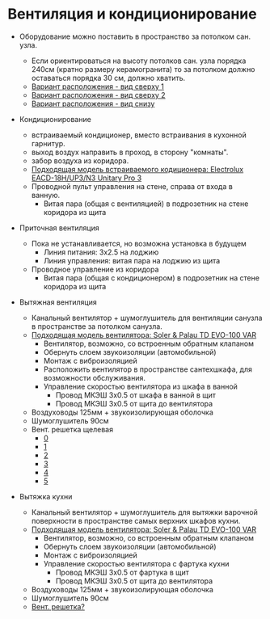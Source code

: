 # Вентиляция и кондиционирование

* Оборудование можно поставить в пространство за потолком сан. узла.
  * Если ориентироваться на высоту потолков сан. узла порядка 240см (кратно размеру керамогранита) то за потолком должно оставаться порядка 30 см, должно хватить.
  * [Вариант расположения - вид сверху 1](../design/screenshots/hvac-bathroom-top-1.png)
  * [Вариант расположения - вид сверху 2](../design/screenshots/hvac-bathroom-top-2.png)
  * [Вариант расположения - вид снизу](../design/screenshots/hvac-bathroom-bottom.png)

* Кондиционирование
  * встраиваемый кондиционер, вместо встраивания в кухонной гарнитур. 
  * выход воздух направить в проход, в сторону "комнаты".
  * забор воздуха из коридора.
  * [Подходящая модель встраиваемого кодиционера: Electrolux EACD-18H/UP3/N3 Unitary Pro 3](https://www.ozon.ru/product/kanalnaya-split-sistema-electrolux-eacd-18h-up3-n3-unitary-pro-3-1398788893/?asb=XtF7fXN%252F8bHAEpLfpN5aNYVlsgqeU2Nsom391ua69E0%253D&asb2=ZwEHuj_rz1EhObpy23L0HpGUSaZPgs6cW-tlPlVn1tO0e_KwQmKK9eVkXG980gfOlqsbXQxVZjESeu55UmA4lA&avtc=1&avte=4&avts=1706600669#section-description--offset-140) 
  * Проводной пульт управления на стене, справа от входа в ванную. 
    * Витая пара (общая с вентиляцией) в подрозетник на стене коридора из щита

* Приточная вентиляция
  * Пока не устанавливается, но возможна установка в будущем
    * Линия питания: 3x2.5 на лоджию 
    * Линия управления: витая пара на лоджию из щита 
  * Проводное управление из коридора
    * Витая пара (общая с кондиционером) в подрозетник на стене коридора из щита

* Вытяжная вентиляция
  * Канальный вентилятор + шумоглушитель для вентиляции санузла в пространстве за потолком санузла.
  * [Подходящая модель вентилятора: Soler & Palau TD EVO-100 VAR](https://www.ozon.ru/product/kanalnyy-ventilyator-nizkoprofilnyy-soler-palau-td-evo-100-var-1241844475/?asb2=LIkv2DnK4RzRBy5K17Phin8busZfawgSaVbvHDxMwc8WopWI6S-J-L3cP_mf28_hCgrNlySCSLQui7vIDKWbUpCtvmOpxYC9vZzqCA1eSuo&avtc=1&avte=2&avts=1706871589&keywords=Soler+%26+Palau+TD+EVO-100+VAR)
    * Вентилятор, возможно, со встроенным обратным клапаном
    * Обернуть слоем звукоизоляции (автомобильной)
    * Монтаж с виброизоляцией
    * Расположить вентилятор в пространстве сантехшкафа, для возможности обслуживания.
    * Управление скоростью вентилятора из шкафа в ванной
      * Провод МКЭШ 3x0.5 от шкафа в ванной в щит
      * Провод МКЭШ 3x0.5 от щита до вентилятора
  * Воздуховоды 125мм + звукоизолирующая оболочка
  * Шумоглушитель 90см
  * Вент. решетка щелевая
    * [0](https://grilles.ru/catalog/shhelevye)
    * [1](https://vin-tel.ru/catalog/reshetki_i_diffuzory/pryamougolnye/reshetka_shchelevaya_shchrpr/)
    * [2](https://www.gradvent.ru/product-category/shchelevye-diffuzory/g-shchrpr/)
    * [3](https://ventoshop.ru/catalog/reshetki_ventilyatsionnye/reshetki_shchelevye/)
    * [4](https://airgrille.ru/shchelevye-reshetki/)
    * [5](https://www.roomklimat.ru/catalog/ventilyatsiya/reshetki/shchelevye-reshetki/)
  
* Вытяжка кухни
  * Канальный вентилятор + шумоглушитель для вытяжки варочной поверхности в пространстве самых верхних шкафов кухни.
  * [Подходящая модель вентилятора: Soler & Palau TD EVO-100 VAR](https://www.ozon.ru/product/kanalnyy-ventilyator-nizkoprofilnyy-soler-palau-td-evo-100-var-1241844475/?asb2=LIkv2DnK4RzRBy5K17Phin8busZfawgSaVbvHDxMwc8WopWI6S-J-L3cP_mf28_hCgrNlySCSLQui7vIDKWbUpCtvmOpxYC9vZzqCA1eSuo&avtc=1&avte=2&avts=1706871589&keywords=Soler+%26+Palau+TD+EVO-100+VAR)
    * Вентилятор, возможно, со встроенным обратным клапаном
    * Обернуть слоем звукоизоляции (автомобильной)
    * Монтаж с виброизоляцией
    * Управление скоростью вентилятора с фартука кухни
      * Провод МКЭШ 3x0.5 от фартука в щит
      * Провод МКЭШ 3x0.5 от щита до вентилятора
  * Воздуховоды 125мм + звукоизолирующая оболочка
  * Шумоглушитель 90см
  * [Вент. решетка?](https://www.sharhair.ru/test/tproduct/689933655-142832527071-uzkaya-ventilyatsionnaya-reshetka-long)